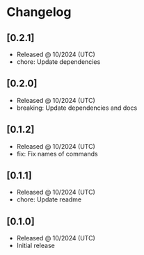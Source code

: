 # Changelog

## [0.2.1]

- Released @ 10/2024 (UTC)
- chore: Update dependencies

## [0.2.0]

- Released @ 10/2024 (UTC)
- breaking: Update dependencies and docs

## [0.1.2]

- Released @ 10/2024 (UTC)
- fix: Fix names of commands

## [0.1.1]

- Released @ 10/2024 (UTC)
- chore: Update readme

## [0.1.0]

- Released @ 10/2024 (UTC)
- Initial release
